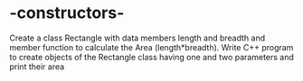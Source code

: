 # -constructors-
 Create a class Rectangle with data members length and breadth and member function to calculate the Area (length*breadth). Write C++ program to create objects of the Rectangle class having one and two parameters and print their area

